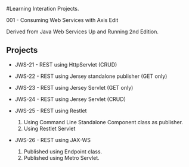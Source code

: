 #Learning Interation Projects.

001 - Consuming Web Services with Axis
Edit


Derived from Java Web Services Up and Running 2nd Edition.

Projects
--------

- JWS-21 - REST using HttpServlet (CRUD)
- JWS-22 - REST using Jersey standalone publisher (GET only)
- JWS-23 - REST using Jersey Servlet (GET only)
- JWS-24 - REST using Jersey Servlet (CRUD)
- JWS-25 - REST using Restlet

    1. Using Command Line Standalone Component class as publisher.
    2. Using Restlet Servlet

- JWS-26 - REST using JAX-WS
    1. Published using Endpoint class.
    2. Published using Metro Servlet.
